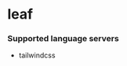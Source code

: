 # leaf
<!--- THIS DOCUMENT IS AUTOMATICALLY GENERATED, DON'T EDIT IT -->

### Supported language servers

- tailwindcss

